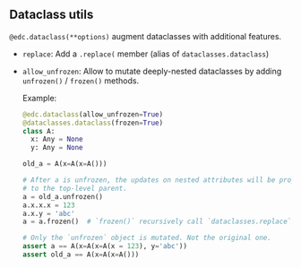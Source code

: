 ## Dataclass utils

`@edc.dataclass(**options)` augment dataclasses with additional
features.

* `replace`: Add a `.replace(` member (alias of `dataclasses.dataclass`)
* `allow_unfrozen`: Allow to mutate deeply-nested dataclasses by adding `unfrozen()` / `frozen()`
  methods.

  Example:

  ```python
  @edc.dataclass(allow_unfrozen=True)
  @dataclasses.dataclass(frozen=True)
  class A:
    x: Any = None
    y: Any = None

  old_a = A(x=A(x=A()))

  # After a is unfrozen, the updates on nested attributes will be propagated
  # to the top-level parent.
  a = old_a.unfrozen()
  a.x.x.x = 123
  a.x.y = 'abc'
  a = a.frozen()  # `frozen()` recursively call `dataclasses.replace`

  # Only the `unfrozen` object is mutated. Not the original one.
  assert a == A(x=A(x=A(x = 123), y='abc'))
  assert old_a == A(x=A(x=A()))
  ```
